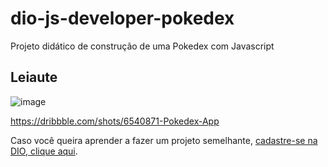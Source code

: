 # dio-js-developer-pokedex
Projeto didático de construção de uma Pokedex com Javascript

## Leiaute
![image](https://user-images.githubusercontent.com/2284408/197915630-d514391b-3b48-47ee-a52b-b10f9b0dc7df.png)

https://dribbble.com/shots/6540871-Pokedex-App

Caso você queira aprender a fazer um projeto semelhante, [cadastre-se na DIO, clique aqui](https://dio.me/sign-up?ref=WH4RVZFWTA).
